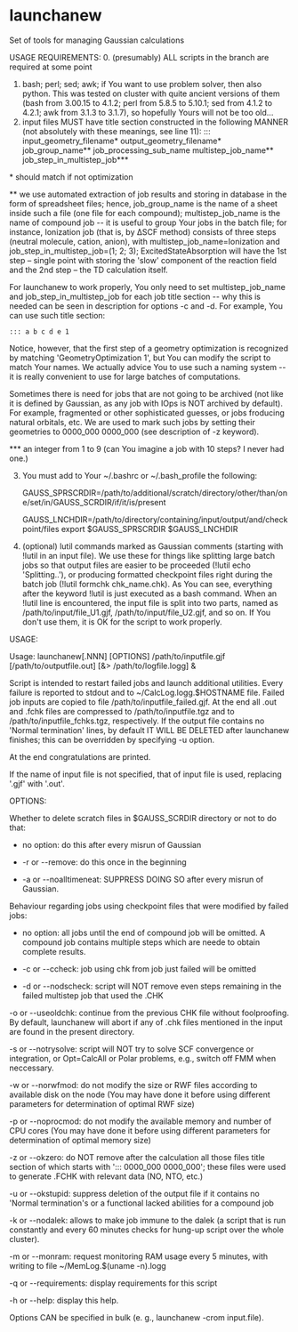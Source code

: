 # launchanew
Set of tools for managing Gaussian calculations

USAGE REQUIREMENTS:
0. (presumably) ALL scripts in the branch are required at some point
1. bash; perl; sed; awk; if You want to use problem solver, then also python. This was tested on cluster with quite ancient versions of them (bash from 3.00.15 to 4.1.2; perl from 5.8.5 to 5.10.1; sed from 4.1.2 to 4.2.1; awk from 3.1.3 to 3.1.7), so hopefully Yours will not be too old...
2. input files MUST have title section constructed in the following MANNER (not absolutely with these meanings, see line 11):
	::: input_geometry_filename* output_geometry_filename* job_group_name** job_processing_sub_name multistep_job_name** job_step_in_multistep_job***

\* should match if not optimization

** we use automated extraction of job results and storing in database in the form of spreadsheet files; hence, job_group_name is the name of a sheet inside such a file (one file for each compound); multistep_job_name is the name of compound job -- it is useful to group Your jobs in the batch file; for instance, Ionization job (that is, by ΔSCF method) consists of three steps (neutral molecule, cation, anion), with multistep_job_name=Ionization and job_step_in_multistep_job=(1; 2; 3); ExcitedStateAbsorption will have the 1st step – single point with storing the 'slow' component of the reaction field and the 2nd step – the TD calculation itself.

For launchanew to work properly, You only need to set multistep_job_name and job_step_in_multistep_job for each job title section -- why this is needed can be seen in description for options -c and -d. For example, You can use such title section:

	::: a b c d e 1
	
Notice, however, that the first step of a geometry optimization is recognized by matching 'GeometryOptimization 1', but You can modify the script to match Your names. We actually advice You to use such a naming system -- it is really convenient to use for large batches of computations.

Sometimes there is need for jobs that are not going to be archived (not like it is defined by Gaussian, as any job with IOps is NOT archived by default). For example, fragmented or other sophisticated guesses, or jobs froducing natural orbitals, etc. We are used to mark such jobs by setting their geometries to 0000_000 0000_000 (see description of -z keyword).

*** an integer from 1 to 9 (can You imagine a job with 10 steps? I never had one.)

3. You must add to Your ~/.bashrc or ~/.bash_profile the following:

	 GAUSS_SPRSCRDIR=/path/to/additional/scratch/directory/other/than/one/set/in/GAUSS_SCRDIR/if/it/is/present
	 
	 GAUSS_LNCHDIR=/path/to/directory/containing/input/output/and/checkpoint/files
	 export $GAUSS_SPRSCRDIR $GAUSS_LNCHDIR
	 
4. (optional) lutil commands marked as Gaussian comments (starting with !lutil in an input file). We use these for things like splitting large batch jobs so that output files are easier to be proceeded (!lutil echo 'Splitting..'), or producing formatted checkpoint files right during  the batch job (!lutil formchk chk_name.chk). As You can see, everything after the keyword !lutil is just executed as a bash command. When an !lutil line is encountered, the input file is split into two parts, named as /path/to/input/file_U1.gjf, /path/to/input/file_U2.gjf, and so on. If You don't use them, it is OK for the script to work properly.


USAGE: 

Usage: launchanew\[.NNN] \[OPTIONS] /path/to/inputfile.gjf \[/path/to/outputfile.out] \[&> /path/to/logfile.logg] &

Script is intended to restart failed jobs and launch additional utilities. Every failure is reported to stdout and to ~/CalcLog.logg.$HOSTNAME file. Failed job inputs are copied to file /path/to/inputfile_failed.gjf. At the end all .out and .fchk files are compressed to /path/to/inputfile.tgz and to /path/to/inputfile_fchks.tgz, respectively. If the output file contains no 'Normal termination' lines, by default IT WILL BE DELETED after launchanew finishes; this can be overridden by specifying -u option.

At the end congratulations are printed.

If the name of input file is not specified, that of input file is used, replacing '.gjf' with '.out'.


OPTIONS:

Whether to delete scratch files in $GAUSS_SCRDIR directory or not to do that:

   * no option: do this after every misrun of Gaussian
   
   * -r or --remove:	do this once in the beginning
   
   * -a or --noalltimeneat:	SUPPRESS DOING SO after every misrun of Gaussian.
   
Behaviour regarding jobs using checkpoint files that were modified by failed jobs:

  *  no option: all jobs until the end of compound job will be omitted. A compound job contains multiple steps which are neede to obtain complete results.
   
  * -c or  --ccheck:	job using chk from job just failed will be omitted
   
  * -d or --nodscheck:	script will NOT remove even steps remaining in the failed multistep job that used the .CHK   
   
-o or --useoldchk:	continue from the previous CHK file without foolproofing. By default, launchanew will abort if any of .chk files mentioned in the input are found in the present directory.

-s or --notrysolve:	script will NOT try to solve SCF convergence or integration, or Opt=CalcAll or Polar problems, e.g., switch off FMM when neccessary.

-w or --norwfmod:	do not modify the size or RWF files according to available disk on the node (You may have done it before using different parameters for determination of optimal RWF size)

-p or --noprocmod:	do not modify the available memory and number of CPU cores (You may have done it before using different parameters for determination of optimal memory size)

-z or --okzero:	do NOT remove after the calculation all those files title section of which starts with '::: 0000_000 0000_000'; these files were used to generate .FCHK with relevant data (NO, NTO, etc.)

-u or --okstupid:	suppress deletion of the output file if it contains no 'Normal termination's or a functional lacked abilities for a compound job

-k or --nodalek:	allows to make job immune to the dalek (a script that is run constantly and every 60 minutes checks for hung-up script over the whole cluster).

-m or --monram:	request monitoring RAM usage every 5 minutes, with writing to file ~/MemLog.$(uname -n).logg

-q or --requirements:	display requirements for this script

-h or --help:	display this help.


Options CAN be specified in bulk (e. g., launchanew -crom input.file).
